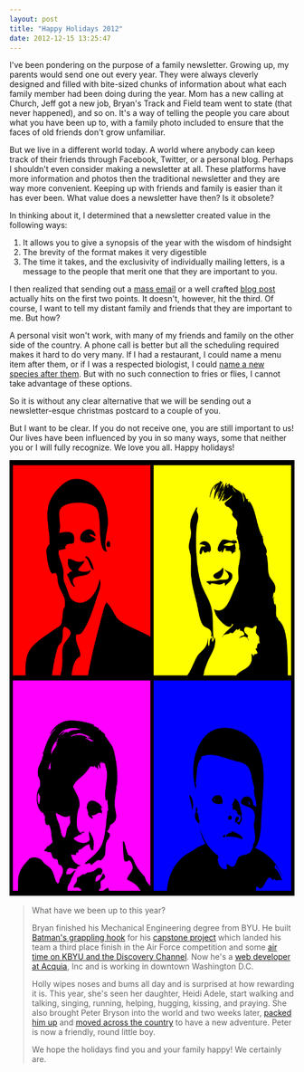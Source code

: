 ```yaml
---
layout: post
title: "Happy Holidays 2012"
date: 2012-12-15 13:25:47
---
```


I've been pondering on the purpose of a family newsletter. Growing up, my parents would send one out every year. They were always cleverly designed and filled with bite-sized chunks of information about what each family member had been doing during the year. Mom has a new calling at Church, Jeff got a new job, Bryan's Track and Field team went to state (that never happened), and so on. It's a way of telling the people you care about what you have been up to, with a family photo included to ensure that the faces of old friends don't grow unfamiliar.

But we live in a different world today. A world where anybody can keep track of their friends through Facebook, Twitter, or a personal blog. Perhaps I shouldn't even consider making a newsletter at all. These platforms have more information and photos then the traditional newsletter and they are way more convenient. Keeping up with friends and family is easier than it has ever been. What value does a newsletter have then? Is it obsolete?

In thinking about it, I determined that a newsletter created value in the following ways:

1.  It allows you to give a synopsis of the year with the wisdom of hindsight
2.  The brevity of the format makes it very digestible
3.  The time it takes, and the exclusivity of individually mailing letters, is a message to the people that merit one that they are important to you.

I then realized that sending out a [mass email][1] or a well crafted [blog post][2] actually hits on the first two points. It doesn't, however, hit the third. Of course, I want to tell my distant family and friends that they are important to me. But how?

 [1]: http://www.bryanbraun.com/2011/02/21/checking-in "This was a mass email I sent to family and friends in early 2011."
 [2]: http://www.bryanbraun.com/2011/12/25/happy-holidays-2011 "Not well crafted, but it was a holiday blog post."

A personal visit won't work, with many of my friends and family on the other side of the country. A phone call is better but all the scheduling required makes it hard to do very many. If I had a restaurant, I could name a menu item after them, or if I was a respected biologist, I could <a href="http://www.bbc.co.uk/news/magazine-18889495" target="_blank" title="10 species named after famous people">name a new species after them</a>. But with no such connection to fries or flies, I cannot take advantage of these options.

So it is without any clear alternative that we will be sending out a newsletter-esque christmas postcard to a couple of you.

But I want to be clear. If you do not receive one, you are still important to us! Our lives have been influenced by you in so many ways, some that neither you or I will fully recognize. We love you all. Happy holidays!

<p style="text-align: center;">
  <img alt="" src="/assets/images/Pop-art_Family.png" style="width: 770px; height: 770px;" title="Family photo with a modern art twist." />
</p>

> What have we been up to this year?
> 
> Bryan finished his Mechanical Engineering degree from BYU. He built [Batman's grappling hook][3] for his [capstone project][4] which landed his team a third place finish in the Air Force competition and some [air time on KBYU and the Discovery Channel][5]. Now he's a <a href="http://www.acquia.com/about-us/team/bryan-braun" target="_blank" title="Acquia Team - Bryan Braun">web developer at Acquia</a>, Inc and is working in downtown Washington D.C.
> 
> Holly wipes noses and bums all day and is surprised at how rewarding it is. This year, she's seen her daughter, Heidi Adele, start walking and talking, singing, running, helping, hugging, kissing, and praying. She also brought Peter Bryson into the world and two weeks later, [packed him up][6] and [moved across the country][7] to have a new adventure. Peter is now a friendly, round little boy.
> 
> We hope the holidays find you and your family happy! We certainly are.

 [3]: http://www.bryanbraun.com/2012/09/09/climbing-walls-batman "Climbing Walls like Batman"
 [4]: http://news.byu.edu/archive12-apr-batmancapstone.aspx
 [5]: http://www.bryanbraun.com/2012/09/09/press
 [6]: http://hollybunchkins.blogspot.com/2012/08/peters-next-four-homes.html
 [7]: http://www.bryanbraun.com/2012/09/09/17-states-14-days "17 States in 14 Days"